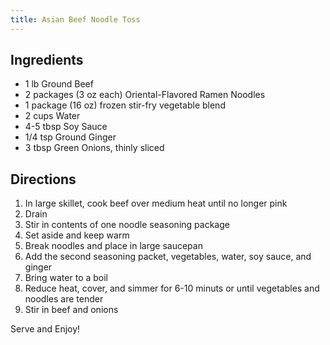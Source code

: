 ```yaml
---
title: Asian Beef Noodle Toss
---
```

## Ingredients
* 1 lb Ground Beef
* 2 packages (3 oz each) Oriental-Flavored Ramen Noodles
* 1 package (16 oz) frozen stir-fry vegetable blend
* 2 cups Water
* 4-5 tbsp Soy Sauce
* 1/4 tsp Ground Ginger
* 3 tbsp Green Onions, thinly sliced

## Directions
1. In large skillet, cook beef over medium heat until no longer pink
2. Drain
3. Stir in contents of one noodle seasoning package
4. Set aside and keep warm
5. Break noodles and place in large saucepan
6. Add the second seasoning packet, vegetables, water, soy sauce, and ginger
7. Bring water to a boil
8. Reduce heat, cover, and simmer for 6-10 minuts or until vegetables and noodles are tender
9. Stir in beef and onions

Serve and Enjoy!

